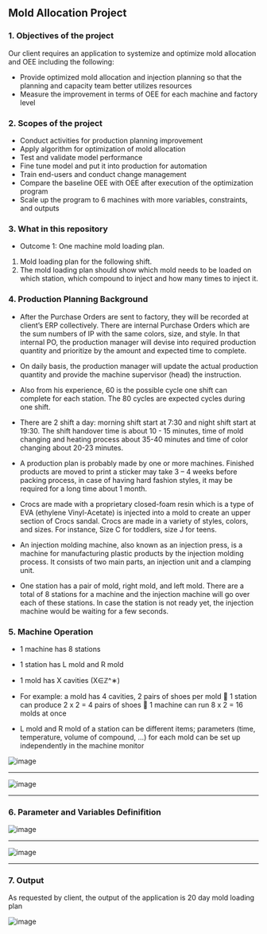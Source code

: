 ## Mold Allocation Project

### 1. Objectives of the project

Our client requires an application to systemize and optimize mold allocation and OEE including the following:
+ Provide optimized mold allocation and injection planning so that the planning and capacity team better utilizes resources
+ Measure the improvement in terms of OEE for each machine and factory level

### 2. Scopes of the project

+ Conduct activities for production planning improvement
+ Apply algorithm for optimization of mold allocation
+ Test and validate model performance
+ Fine tune model and put it into production for automation
+ Train end-users and conduct change management
+ Compare the baseline OEE with OEE after execution of the optimization program
+ Scale up the program to 6 machines with more variables, constraints, and outputs

### 3. What in this repository

+ Outcome 1: One machine mold loading plan.
1. Mold loading plan for the following shift.
2. The mold loading plan should show which mold needs to be loaded on which station, which compound to inject and how many times to inject it.

### 4. Production Planning Background

+ After the Purchase Orders are sent to factory, they will be recorded at client’s ERP collectively. There are internal Purchase Orders which are the sum numbers of IP with the same colors, size, and style. In that internal PO, the production manager will devise into required production quantity and prioritize by the amount and expected time to complete.

+ On daily basis, the production manager will update the actual production quantity and provide the machine supervisor (head) the instruction.

+ Also from his experience, 60 is the possible cycle one shift can complete for each station. The 80 cycles are expected cycles during one shift.

+ There are 2 shift a day: morning shift start at 7:30 and night shift start at 19:30. The shift handover time is about 10 - 15 minutes, time of mold changing and heating process about 35-40 minutes and time of color changing about 20-23 minutes.

+ A production plan is probably made by one or more machines. Finished products are moved to print a sticker may take 3 – 4 weeks before packing process, in case of having hard fashion styles, it may be required for a long time about 1 month.

+ Crocs are made with a proprietary closed-foam resin which is a type of EVA (ethylene Vinyl-Acetate) is injected into a mold to create an upper section of Crocs sandal. Crocs are made in a variety of styles, colors, and sizes. For instance, Size C for toddlers, size J for teens.

+ An injection molding machine, also known as an injection press, is a machine for manufacturing plastic products by the injection molding process. It consists of two main parts, an injection unit and a clamping unit.

+ One station has a pair of mold, right mold, and left mold. There are a total of 8 stations for a machine and the injection machine will go over each of these stations. In case the station is not ready yet, the injection machine would be waiting for a few seconds.

### 5. Machine Operation

+ 1 machine has 8 stations
+ 1 station has L mold and R mold
+ 1 mold has X cavities (X∈ℤ^∗)

+ For example: a mold has 4 cavities, 2 pairs of shoes per mold  1 station can produce 2 x 2 = 4 pairs of shoes  1 machine can run 8 x 2 = 16 molds at once

+ L mold and R mold of a station can be different items; parameters (time, temperature, volume of compound, …) for each mold can be set up independently in the machine monitor

![image](https://user-images.githubusercontent.com/92867270/202961812-68a539ba-e3d8-459b-9216-72084c1448c3.png)

___
![image](https://user-images.githubusercontent.com/92867270/202961919-7fed3c71-3858-4e7e-97e9-bf123b42bd1b.png)

___

### 6. Parameter and Variables Definifition

![image](https://user-images.githubusercontent.com/92867270/202961971-438e101d-cc0d-4320-a223-89c5934b6b30.png)
___
![image](https://user-images.githubusercontent.com/92867270/202962164-da443857-30a0-4a36-adf5-5fcbf1e3c2d5.png)
___
### 7. Output

As requested by client, the output of the application is 20 day mold loading plan
		
![image](https://user-images.githubusercontent.com/92867270/202962340-3d5f8895-4974-4a8a-824b-9fc5dfaa450c.png)

